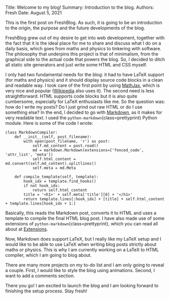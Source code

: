 Title: Welcome to my blog!
Summary: Introduction to the blog.
Authors: Fresh
Date: August 5, 2021


This is the first post on FreshBlog. As such, it is going to be an introduction to the origin, the purpose and the future developments of the blog.

FreshBlog grew out of my desire to get into web development, together with the fact that it is the ideal place for me to share and discuss what I do on a daily basis, which goes from maths and physics to tinkering with software. The philosophy that underpins this project is that of minimalism, from the graphical side to the actual code that powers the blog. So, I decided to ditch all static site generators and just write some HTML and CSS myself.

I only had two fundamental needs for the blog: it had to have LaTeX support (for maths and physics) and it should display source code blocks in a clean and readable way. I took care of the first point by using [MathJax](https://www.mathjax.org), which is very nice and popular ([Wikipedia](https://www.wikipedia.org) also uses it). The second need is less straightforward. HTML supports code blocks but it is also quite cumbersome, especially for LaTeX enthusiasts like me. So the question was: how do I write my posts? Do I just grind out raw HTML or do I use something else? In the end, I decided to go with [Markdown](https://daringfireball.net/projects/markdown/), as it makes for very readable text.
I used the `python-markdown`{class=prettyprint} Python module. Here is some of the code I wrote:

``` {class=prettyprint}
class MarkdownCompiler:
    def __init__(self, post_filename):
        with open(post_filename, 'r') as post:
            self.md_content = post.read()
            md = markdown.Markdown(extensions=['fenced_code', 'attr_list', 'meta'])
            self.html_content = md.convert(self.md_content).splitlines()
            self.meta = md.Meta

    def compile_template(self, template):
        hook_idx = template.find_hooks()
        if not hook_idx:
            return self.html_content
        title = '<h1>' + self.meta['title'][0] + '</h1>'
        return template.lines[:hook_idx] + [title] + self.html_content + template.lines[hook_idx + 1:]
```

Basically, this reads the Markdown post, converts it to HTML and uses a template to compile the final HTML blog post. I have also made use of some extensions of `python-markdown`{class=prettyprint}, which you can read all about at [Extensions](https://python-markdown.github.io/extensions/).

Now, Markdown does support LaTeX, but I really like my LaTeX setup and I would like to be able to use LaTeX when writing blog posts strictly about maths or physics. This is why I am currently working on a LaTeX to HTML compiler, which I am going to blog about.

There are many more projects on my to-do list and I am only going to reveal a couple. First, I would like to style the blog using animations. Second, I want to add a comments section.

There you go! I am excited to launch the blog and I am looking forward to finishing the setup process. Stay fresh!




